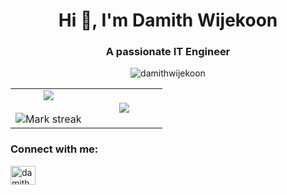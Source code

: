 <h1 align="center">Hi 👋, I'm Damith Wijekoon</h1>
<h3 align="center">A passionate IT Engineer</h3>

<p align="center"> <img src="https://komarev.com/ghpvc/?username=damithwijekoon&label=Profile%20views&color=0e75b6&style=flat" alt="damithwijekoon" /> </p>

<!--- stats & Trophy (start) -->
<p align="center">
  <!--- stats (start) -->
<table align="center">
<tr border="none">
<td width="50%" align="center">
  
  <img  align="center"  src="https://github-readme-stats.vercel.app/api?username=damithwijekoon&theme=dark&show_icons=true&count_private=true" />
  <br></br>
  <img  title="🔥 Get streak stats for your profile at git.io/streak-stats" alt="Mark streak" src="https://github-readme-streak-stats.herokuapp.com/?user=damithwijekoon&theme=dark&hide_border=false" /> 
</td>

<td width="50%" align="center">

  <img  align="center"  src="https://github-readme-stats.anuraghazra1.vercel.app/api/top-langs/?username=damithwijekoon&theme=dark&hide_border=false&no-bg=true&no-frame=true&langs_count=10"/>
  
  </td>
</tr>
</table>
<!--- stats (end) -->


<h3 align="left">Connect with me:</h3>
<p align="left">
<a href="https://linkedin.com/in/damithwijekoon" target="blank"><img align="center" src="https://raw.githubusercontent.com/rahuldkjain/github-profile-readme-generator/master/src/images/icons/Social/linked-in-alt.svg" alt="damithwijekoon" height="30" width="40" /></a>
</p>

